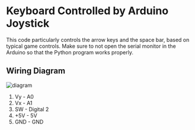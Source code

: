 # Keyboard Controlled by Arduino Joystick
This code particularly controls the arrow keys and the space bar, based on typical game controls. Make sure to not open the serial monitor in the Arduino so that the Python program works properly. 

## Wiring Diagram
![diagram](https://github.com/user-attachments/assets/1401d172-b9d2-4604-b1dc-258a48b27ef9)
1. Vy - A0
2. Vx - A1
3. SW - Digital 2
4. +5V - 5V
5. GND - GND
